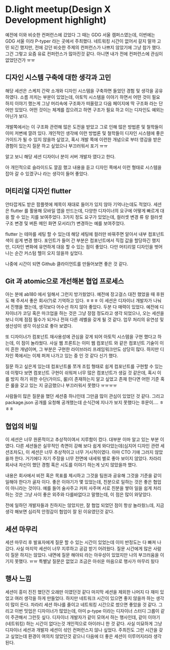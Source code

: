 # D.light meetup(Design X Development highlight)

예전에 이와 비슷한 컨퍼런스에 갔었다 그 때는 GDG 서울 캠퍼스였는데, 이번에는 GDG 서울 이라 P-typer 라는 곳에서 주최했다. 네트워킹 시간이 없어서 갈지 말까 고민 되긴 했지만, 전에 갔던 비슷한 주제의 컨퍼런스가 나쁘지 않았기에 그냥 참가 했다. 그건 그렇고 요즘 유료 컨퍼런스가 많아진것 같다. 아니면 내가 전에 컨퍼런스에 관심이 없었던건가 ㅠㅠ 

## 디자인 시스템 구축에 대한 생각과 고민

해당 세션은 스케치 간략 소개와 디자인 시스템을 구축하면 들었던 경험 및 생각을 공유 하였다. 소름 끼치는 부분이 있었는데, 아토믹 시스템을 이야기 하면서 어떤 것이 필요 하지 이야기 했는게 그냥 머리속에 구조화가 떠올랐고 다음 페이지에 딱 구조화 라는 단어만 있었다. 어떤 것이는 체계를 잡으려고 하면 구조가 필요 하고 이는 디자인도 예외는 아닌가 보다. 

개발쪽에서는 이 구조화 관련해 많은 도전을 받았고 그로 인해 많은 방법론 및 철학들이 이미 저변에 깔려 있다. 개인적인 생각에 이런 방법론 및 철학들이 디자인 시스템에 좋은 가이드가 될 수 있지 않을까 싶었고, 혹시 개발 쪽에 이런한 개념으로 부터 영감을 받은 경험이 있는지 질문 하고 싶었으나 부끄러워서 포기 ㅠㅠ

알고 보니 해당 세션 디자이너 분이 서버 개발자 였다고 한다. 

아 개인적으로 슬라이드도 깔끔 했고 내용을 듣고 디자인 쪽에서 이런 형태로 시스템을 잡아 갈 수 있겠구나 라는 생각이 들어 좋았다.

## 머티리얼 디자인 flutter 

안타깝게도 받은 팜플렛에 제목이 재대로 들어가 있지 않아 기억나는데도 적었다. 세션은 flutter 를 활용해 모바일 앱을 만드는데, 다양한 디자이너의 요구에 어떻게 빠르게 대응 할 수 있는 지를 보여주었다. 3가지 정도 요구가 있었는데, 컬러셋 변경 류 랑 컬러셋 구조 변경 및 버튼 메인 화면 모서리(?) 변경하는 예를 보여주었다.

flutter 는 테마를 세팅 할 수 있는데 해당 세팅에 컬러만 바꿔주면 알아서 내부 컴포넌트 색이 쉽게 변경 했다. 포인트가 들어 간 부분은 컴포넌트에서 직접 값을 할당하긴 했지만, 디자인 변화에 유연하게 대응 할 수 있는 점이 좋았다. 다만 머티리얼 디자인을 벗어나는 순간 커스텀 헬이 오지 않을까 싶었다.

나중에 시간이 되면 Github 클라이언트를 만들어보면 좋은 것 같다. 

## Git 과 atomic으로 개선해본 협업 프로세스

아는 분에 ab180 에서 일해서 그런지 방가웠었다. 예전에 장고걸스 대전 했었을 때 후원도 해 주셔서 좋은 회사(?)로 기억하고 있다. ㅎㅎㅎ 이 세션은 디자이너 개발자가 나눠서 진행을 했는데, 생각보다 어수선 하지 않아 좋았다. 두분 다 매력이 있었다. 예전에 디자이너가 코딩 혹은 마크업을 하는 것은 그냥 장점 정도라고 생각 되었으나, 오는 세션을 보니 이제 점점 필수가 되거나 전혀 다른 레벨을 갖게 될 것 같다. 업무 처리의 유연성 및 생산성이 생각 이상으로 좋아 보였다.

또 디자이너가 컴포넌트 재사용성에 관심을 갖게 되어 아토믹 시스템을 구현 했다고 하는데, 이 점이 놀라웠다. 사실 웹 프론트는 이미 웹 컴포넌트 와 같은 컴포넌트 기술이 이미 흔한 개념이며, 그 부분은 구현한 라이브러리 프레임워크만도 상당히 많다. 하지만 디자인 쪽에서는 이제 퍼져 나가고 있는 중 인 것 같다 신기 했다.

질문 하고 싶은게 있는데 컴포넌트롤 쪼개 조립 형태로 쉽게 컴포넌트를 구현할 수 있는데 이렇다 보면 컴포넌트 구현이 쉬워져 너무 많은 컴포넌트가 생길 것 같은데, 혹시 이를 방지 하기 위한 수단(가이드, 룰)이 존재하는지 알고 싶었고 존재 한다면 어떤 기준 혹은 룰을 갖고 있는 지 궁금했으나 부끄러워서 못했다 ㅠㅠㅠㅠ

사람들이 많은 질문을 했던 세션중 하나인데 그만큼 많이 관심이 있었던 것 같다. 그리고 package.json 공개를 요청해 공개했는데 순식간에 지나가 보지 못했다는 후문이.... ㅎㅎㅎ

## 협업의 비밀

이 세션은 너무 원론적이고 추상적이여서 지루함이 컸다. 대부분 이마 알고 있는 부분 이였다. 다른 세션들은 실무적인 측면이 강해 보다 쉽게 와다았는데(심지어 디자인 관련 세션조차도), 이 세션은 너무 추상적이고 너무 거시적이였다. 아마 CTO 기애 그러지 않았을까 한다. 거기에다 자기 주장을 너무 전면에 내세워 별로 좋아 보이지 않았다. 차라리 회사내 자신이 했던 경험 혹은 시도를 이야기 하는게 낫지 않았을까 했다. 

내용은 회사에서 비전 혹은 목표를 제시하고 그것을 팀원과 공유해 그것을 기준을 같이 일해야 한다가 골자 이다. 좋은 이야기가 몇 있었는데, 친분으로 일하는 것은 좋은 협업이 아니라는 것이다. 예를 들어 술사주고 커피 사주며 서로 친분을 쌓아 일을 쉽게 처리 하는 것은 그냥 사이 좋은 외주와 다를바없다고 말했는데, 이 점은 많이 와닿았다. 

전에 일하던 개발자들과 친하지는 않았지만, 잘 협업 되었던 점이 항상 놀라웠느데, 지금 생각 해보면 심리적 안정감이 협업이 잘 된 이유였던것 같다.



## 세션 마무리

세션 마무리 후 발표자에게 질문 할 수 있는 시간이 있었는데 이미 반정도는 다 빠져 나갔다. 사실 마지막 세션이 너무 지루하고 공감 받기 어려웠다. 질문 시간에게 많은 사람이 질문 하지는 않았다. 내면에 질문 해야되 라는 아우성이 있었지만 나의 부끄러움을 이기지 못했다. ㅠㅠ 특별날 질문은 없었고 조금은 아쉬운 마음으로 행사가 마무리 됬다



## 행사 느낌

세션이 흥미 진진 했던건 오래만 이였던것 같다 마지막 세션을 제외한 나머지 다 재미 있었고 여러 생각을 하게 만들었다. 하지만 네트워크 시간이 있으면 좋지 않을까 하는 생각이 많이 든다. 차라리 세션 하나를 줄이고 네트워킹 시간으로 썼으면 좋았을 것 같다. 그리고 이번 밋업은 디자이너가 많았는데, 아미 p-type 이라는 디자이너 스터디 그룹이 같이 주관해서 그런듯 싶다. 디자이너 개발자가 같이 모여서 하는 행사인데, 같이 이야기(네트워킹) 하는 시간이 없다는것 개인적으로 아이러니 한 것 같다. 사실 미묘하게 그냥 디자이너 세션과 개발자 세션이 섞인 컨퍼런스지 않나 싶었다. 주최진도 그런 시간을 갖고 싶었는데 환경이 여의치 않았던것 같으니 다음에 더 좋은 세션이 이루어지리라 생각 된다.